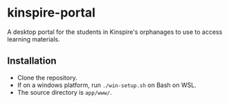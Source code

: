 # kinspire-portal
A desktop portal for the students in Kinspire's orphanages to use to access learning materials.

## Installation
- Clone the repository.
- If on a windows platform, run `./win-setup.sh` on Bash on WSL.
- The source directory is `app/www/`.
